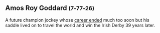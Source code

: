 ## Amos Roy Goddard <small>(7‑77‑26)</small>

A future champion jockey whose [career ended](https://trove.nla.gov.au/newspaper/article/70555868) much too soon but his saddle lived on to travel the world and win the Irish Derby 39 years later. 
